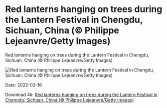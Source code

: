 # Red lanterns hanging on trees during the Lantern Festival in Chengdu, Sichuan, China (© Philippe Lejeanvre/Getty Images)

Red lanterns hanging on trees during the Lantern Festival in Chengdu, Sichuan, China (© Philippe Lejeanvre/Getty Images)

![Red lanterns hanging on trees during the Lantern Festival in Chengdu, Sichuan, China (© Philippe Lejeanvre/Getty Images)](https://bing.com/th?id=OHR.ChengduLanterns_EN-US7601052983_UHD.jpg&w=1024&h=576)

Date: 2022-02-16

Download 4k: [Red lanterns hanging on trees during the Lantern Festival in Chengdu, Sichuan, China (© Philippe Lejeanvre/Getty Images)](https://bing.com/th?id=OHR.ChengduLanterns_EN-US7601052983_UHD.jpg)

